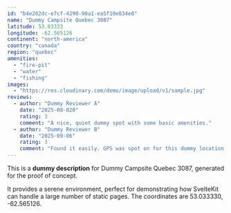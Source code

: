 ```yaml
---
id: "b4e202dc-e7cf-4290-90a1-ea5f10e834e0"
name: "Dummy Campsite Quebec 3087"
latitude: 53.03333
longitude: -62.565126
continent: "north-america"
country: "canada"
region: "quebec"
amenities:
  - "fire-pit"
  - "water"
  - "fishing"
images:
  - "https://res.cloudinary.com/demo/image/upload/v1/sample.jpg"
reviews:
  - author: "Dummy Reviewer A"
    date: "2025-08-020"
    rating: 3
    comment: "A nice, quiet dummy spot with some basic amenities."
  - author: "Dummy Reviewer B"
    date: "2025-09-06"
    rating: 3
    comment: "Found it easily. GPS was spot on for this dummy location."
---
```


This is a **dummy description** for Dummy Campsite Quebec 3087, generated for the proof of concept.

It provides a serene environment, perfect for demonstrating how SvelteKit can handle a large number of static pages. The coordinates are 53.033330, -62.565126.

